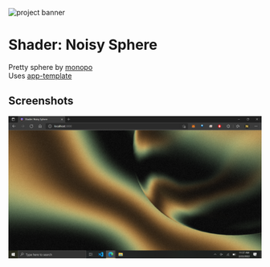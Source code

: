 ![project banner](https://project-banner.phamn23.repl.co/?title=Shader:+Noisy+Sphere&description=Pretty+sphere+by+monopo&stack=html%2Ccss%2Cjs)

# Shader: Noisy Sphere
Pretty sphere by [monopo](http://monopo.vn/)  
Uses [app-template](https://github.com/nathan-pham/app-template)

## Screenshots
![](2022-02-22-11-37-24.png)